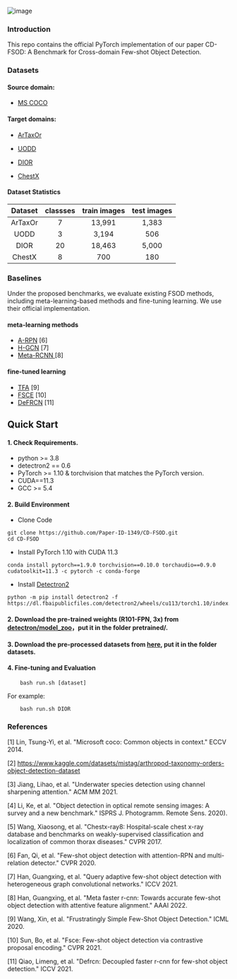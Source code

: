 

![image](https://github.com/Paper-ID-1349/CD-FSOD/blob/main/figures/fig1.png)

### Introduction
This repo contains the official PyTorch implementation of our paper CD-FSOD: A Benchmark for Cross-domain Few-shot Object Detection.


### Datasets


#### Source domain: 

* [MS COCO](https://cocodataset.org/#home)

#### Target domains: 

* [ArTaxOr](https://www.kaggle.com/datasets/mistag/arthropod-taxonomy-orders-object-detection-dataset)

* [UODD](https://github.com/LehiChiang/Underwater-object-detection-dataset)

* [DIOR](https://drive.google.com/drive/folders/1UdlgHk49iu6WpcJ5467iT-UqNPpx__CC)

* [ChestX](https://github.com/TRKuan/cxr8)

#### Dataset Statistics

| Dataset | classses | train images | test images |
| :-----: | :----: | :----: | :----: |
| ArTaxOr | 7 | 13,991 | 1,383 |
| UODD | 3 | 3,194 | 506 |
| DIOR | 20 | 18,463 | 5,000 |
| ChestX | 8 | 700 | 180 |

### Baselines

Under the proposed benchmarks, we evaluate existing FSOD methods, including meta-learning-based methods and fine-tuning learning.  We use their official implementation.

#### meta-learning methods
* [A-RPN](https://github.com/fanq15/FewX) [6]
* [H-GCN](https://github.com/GuangxingHan/QA-FewDet) [7]
* [Meta-RCNN ](https://github.com/guangxinghan/meta-faster-r-cnn) [8]

#### fine-tuned learning
*  [TFA](https://github.com/ucbdrive/few-shot-object-detection) [9]
*  [FSCE](https://github.com/megvii-research/FSCE) [10]
*  [DeFRCN](https://github.com/er-muyue/DeFRCN) [11]

## Quick Start

#### 1. Check Requirements.
* python >= 3.8
* detectron2 == 0.6
* PyTorch >= 1.10 & torchvision that matches the PyTorch version.
* CUDA==11.3
* GCC >= 5.4

#### 2. Build Environment

* Clone Code

```
git clone https://github.com/Paper-ID-1349/CD-FSOD.git
cd CD-FSOD
```

* Install PyTorch 1.10 with CUDA 11.3

```
conda install pytorch==1.9.0 torchvision==0.10.0 torchaudio==0.9.0 cudatoolkit=11.3 -c pytorch -c conda-forge
```

* Install [Detectron2](https://github.com/facebookresearch/detectron2)

```
python -m pip install detectron2 -f https://dl.fbaipublicfiles.com/detectron2/wheels/cu113/torch1.10/index.html
```

 
 
#### 2. Download the pre-trained weights (R101-FPN, 3x) from [detectron/model_zoo](https://github.com/facebookresearch/detectron2/blob/main/MODEL_ZOO.md)，put it in the folder pretrained/.

#### 3. Download the pre-processed datasets from [here](https://drive.google.com/file/d/1RLfAMTS6Z-ArpqYIO6FoH1xv9JZ1X4HU/view?usp=sharing), put it in the folder datasets.

#### 4. Fine-tuning and Evaluation

```
    bash run.sh [dataset]
```
    
For example:

```
    bash run.sh DIOR
```

### References
[1] Lin, Tsung-Yi, et al. "Microsoft coco: Common objects in context." ECCV 2014.

[2] https://www.kaggle.com/datasets/mistag/arthropod-taxonomy-orders-object-detection-dataset

[3] Jiang, Lihao, et al. "Underwater species detection using channel sharpening attention." ACM MM 2021.

[4] Li, Ke, et al. "Object detection in optical remote sensing images: A survey and a new benchmark." ISPRS J. Photogramm. Remote Sens. 2020).

[5] Wang, Xiaosong, et al. "Chestx-ray8: Hospital-scale chest x-ray database and benchmarks on weakly-supervised classification and localization of common thorax diseases." CVPR 2017.

[6] Fan, Qi, et al. "Few-shot object detection with attention-RPN and multi-relation detector." CVPR 2020.

[7] Han, Guangxing, et al. "Query adaptive few-shot object detection with heterogeneous graph convolutional networks." ICCV 2021.

[8] Han, Guangxing, et al. "Meta faster r-cnn: Towards accurate few-shot object detection with attentive feature alignment." AAAI 2022.

[9]  Wang, Xin, et al. "Frustratingly Simple Few-Shot Object Detection." ICML 2020.

[10] Sun, Bo, et al. "Fsce: Few-shot object detection via contrastive proposal encoding." CVPR 2021.

[11] Qiao, Limeng, et al. "Defrcn: Decoupled faster r-cnn for few-shot object detection." ICCV 2021.
